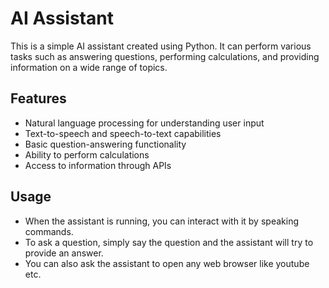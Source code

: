 # AI Assistant

This is a simple AI assistant created using Python. It can perform various tasks such as answering questions, performing calculations, and providing information on a wide range of topics.

## Features

- Natural language processing for understanding user input
- Text-to-speech and speech-to-text capabilities
- Basic question-answering functionality
- Ability to perform calculations
- Access to information through APIs

## Usage
- When the assistant is running, you can interact with it by speaking commands.
- To ask a question, simply say the question and the assistant will try to provide an answer.
- You can also ask the assistant to open any web browser like youtube etc.
